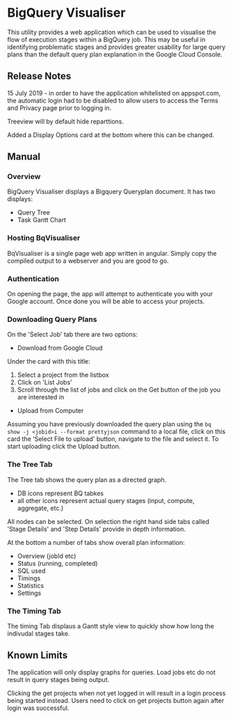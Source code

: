 # BigQuery Visualiser

This utility provides a web application which can be used to visualise the flow of execution stages within a BigQuery job. This may be useful in identifying problematic stages and provides greater usability for large query plans than the default query plan explanation in the Google Cloud Console.

## Release Notes
15 July 2019 - in order to have the application whitelisted on appspot.com, the automatic login
had to be disabled to allow users to access the Terms and Privacy page prior to logging in.

Treeview will by default hide reparttions.

Added a Display Options card at the bottom where this can be changed.

## Manual

### Overview
BigQuery Visualiser displays a Bigquery Queryplan document. It has two displays:

* Query Tree
* Task Gantt Chart

### Hosting BqVisualiser
BqVisualiser is a single page web app  written in angular.
Simply copy the compiled output to a webserver and you are good to go.

### Authentication
On opening the page, the app will attempt to authenticate you with your Google account. Once done you will be able to access
your projects.

### Downloading Query Plans
On the 'Select Job' tab there are two options:

* Download from Google Cloud

Under the card with this title:

1. Select a project from the listbox
2. Click on 'List Jobs'
3. Scroll through the list of jobs and click on the Get button of the job you are interested in

* Upload from Computer

Assuming you have previously downloaded the query plan using the `bq show -j <jobid>i --format prettyjson` command to a local file,
click on this card the 'Select File to upload' button, navigate to the file and select it. To start uploading click the
Upload button.

### The Tree Tab

The Tree tab shows the query plan as a directed graph.

* DB icons represent BQ tabkes
* all other icons represent actual query stages (input, compute, aggregate, etc.)

All nodes can be selected. On selection the right hand side tabs called 'Stage Details' and 'Step Details' provide in depth information.

At the bottom a number of tabs show overall plan information:

* Overview (jobId etc)
* Status (running, completed)
* SQL used
* Timings
* Statistics
* Settings

### The Timing Tab
The timing Tab displaus a Gantt style view to quickly show how long the indivudal stages take.


## Known Limits

The application will only display graphs for queries. Load jobs etc do not result in query stages being output.

Clicking the get projects when not yet logged in will result in a login process being started instead. Users need to
click on get projects button again after login was successful.